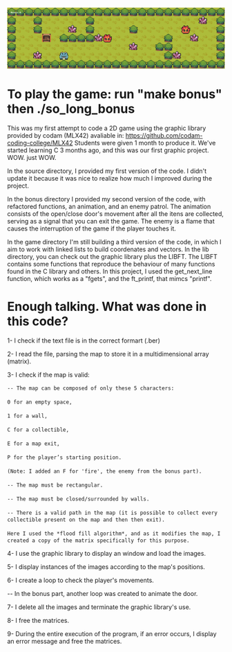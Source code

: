 

![So long](<gamescreenshot.png>)

# To play the game: run "make bonus" then ./so_long_bonus

This was my first attempt to code a 2D game using the graphic library provided by codam (MLX42) avaliable in: https://github.com/codam-coding-college/MLX42
Students were given 1 month to produce it. 
We've started learning C 3 months ago, and this was our first graphic project. WOW. just WOW.

In the source directory, I provided my first version of the code.
I didn't update it because it was nice to realize how much I improved during the project.

In the bonus directory I provided my second version of the code, with refactored functions, an animation, and an enemy patrol.
The animation consists of the open/close door's movement after all the itens are collected, serving as a signal that you can exit the game.
The enemy is a flame that causes the interruption of the game if the player touches it.  

In the game directory I'm still building a third version of the code, in which I aim to work with linked lists to build coordenates and vectors. 
In the lib directory, you can check out the graphic library plus the LIBFT.
The LIBFT contains some functions that reproduce the behaviour of many functions found in the C library and others.
In this project, I used the get_next_line function, which works as a "fgets", and the ft_printf, that mimcs "printf".

# Enough talking. What was done in this code?

1- I check if the text file is in the correct formart (.ber)

2- I read the file, parsing the map to store it in a multidimensional array (matrix).

3- I check if the map is valid:

	-- The map can be composed of only these 5 characters:

	0 for an empty space,

	1 for a wall,

	C for a collectible,

	E for a map exit,

	P for the player’s starting position.

	(Note: I added an F for 'fire', the enemy from the bonus part).

	-- The map must be rectangular.

	-- The map must be closed/surrounded by walls.

	-- There is a valid path in the map (it is possible to collect every collectible present on the map and then then exit).
	
	Here I used the *flood fill algorithm*, and as it modifies the map, I created a copy of the matrix specifically for this purpose. 

4- I use the graphic library to display an window and load the images.

5- I display instances of the images according to the map's positions.

6- I create a loop to check the player's movements.

-- In the bonus part, another loop was created to animate the door.

7- I delete all the images and terminate the graphic library's use.

8- I free the matrices.

9- During the entire execution of the program, if an error occurs, I display an error message and free the matrices.
